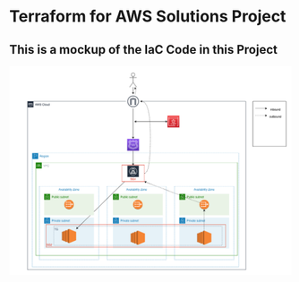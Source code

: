 # Terraform for AWS Solutions Project

This is a mockup of the IaC Code in this Project
---
![mock aws](.assets/AWS-mock.png)
